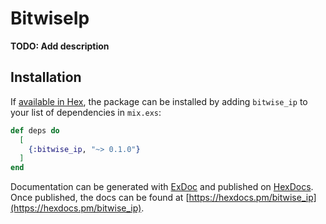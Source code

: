# BitwiseIp

**TODO: Add description**

## Installation

If [available in Hex](https://hex.pm/docs/publish), the package can be installed
by adding `bitwise_ip` to your list of dependencies in `mix.exs`:

```elixir
def deps do
  [
    {:bitwise_ip, "~> 0.1.0"}
  ]
end
```

Documentation can be generated with [ExDoc](https://github.com/elixir-lang/ex_doc)
and published on [HexDocs](https://hexdocs.pm). Once published, the docs can
be found at [https://hexdocs.pm/bitwise_ip](https://hexdocs.pm/bitwise_ip).

